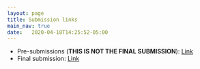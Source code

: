 ```yaml
---
layout: page
title: Submission links
main_nav: true
date:   2020-04-18T14:25:52-05:00
---
```


- Pre-submissions (**THIS IS NOT THE FINAL SUBMISSION**): [Link](https://docs.google.com/forms/d/e/1FAIpQLSdPkkOefbGj-LsNzllB8FHReey_vfbmwo1NdYoYHSU65HmDsw/viewform?usp=sf_link)
- Final submission: [Link](https://docs.google.com/forms/d/e/1FAIpQLSc75rLz53adVMt4DdcJuLPgHtqa_IAiRM0IzwZnlFrnft8Reg/viewform?usp=sf_link)
